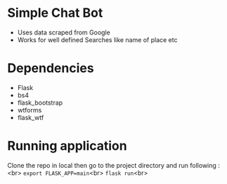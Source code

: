 # Simple Chat Bot 
- Uses data scraped from Google
- Works for well defined Searches like name of place etc

# Dependencies
- Flask
- bs4
- flask_bootstrap
- wtforms
- flask_wtf

# Running application
Clone the repo in local then go to the project directory and run following :<br\>
```export FLASK_APP=main```<br\>
```flask run```<br\>